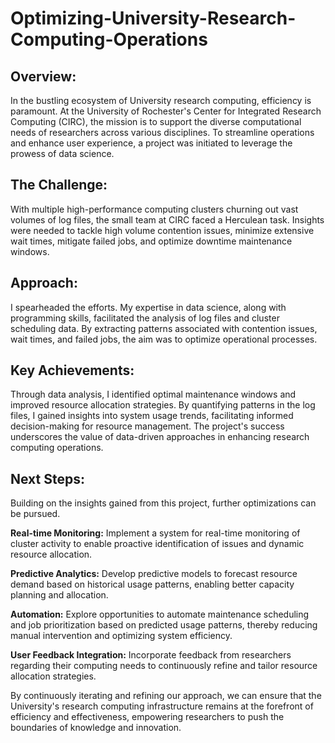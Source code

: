# Optimizing-University-Research-Computing-Operations

## Overview:

In the bustling ecosystem of University research computing, efficiency is paramount. At the University of Rochester's Center for Integrated Research Computing (CIRC), the mission is to support the diverse computational needs of researchers across various disciplines. To streamline operations and enhance user experience, a project was initiated to leverage the prowess of data science.

## The Challenge:

With multiple high-performance computing clusters churning out vast volumes of log files, the small team at CIRC faced a Herculean task. Insights were needed to tackle high volume contention issues, minimize extensive wait times, mitigate failed jobs, and optimize downtime maintenance windows.

## Approach:
I spearheaded the efforts. My expertise in data science, along with programming skills, facilitated the analysis of log files and cluster scheduling data. By extracting patterns associated with contention issues, wait times, and failed jobs, the aim was to optimize operational processes.

## Key Achievements:
Through data analysis, I identified optimal maintenance windows and improved resource allocation strategies. By quantifying patterns in the log files, I gained insights into system usage trends, facilitating informed decision-making for resource management. The project's success underscores the value of data-driven approaches in enhancing research computing operations.

## Next Steps:
Building on the insights gained from this project, further optimizations can be pursued.

**Real-time Monitoring:** Implement a system for real-time monitoring of cluster activity to enable proactive identification of issues and dynamic resource allocation.

**Predictive Analytics:** Develop predictive models to forecast resource demand based on historical usage patterns, enabling better capacity planning and allocation.

**Automation:** Explore opportunities to automate maintenance scheduling and job prioritization based on predicted usage patterns, thereby reducing manual intervention and optimizing system efficiency.

**User Feedback Integration:** Incorporate feedback from researchers regarding their computing needs to continuously refine and tailor resource allocation strategies.

By continuously iterating and refining our approach, we can ensure that the University's research computing infrastructure remains at the forefront of efficiency and effectiveness, empowering researchers to push the boundaries of knowledge and innovation.
